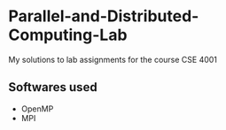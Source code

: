 # Parallel-and-Distributed-Computing-Lab
My solutions to lab assignments for the course CSE 4001
## Softwares used
* OpenMP
* MPI
